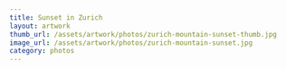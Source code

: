 ```yaml
---
title: Sunset in Zurich
layout: artwork
thumb_url: /assets/artwork/photos/zurich-mountain-sunset-thumb.jpg
image_url: /assets/artwork/photos/zurich-mountain-sunset.jpg
category: photos
---
```

